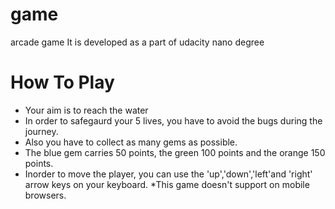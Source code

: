 # game
arcade game
It is developed as a part of udacity nano degree

# How To Play
* Your aim is to reach the water
* In order to safegaurd your 5 lives, you have to avoid the bugs during the journey.
* Also you have to collect as many gems as possible.
* The blue gem carries 50 points, the green 100 points and the orange 150 points.
* Inorder to move the player, you can use the 'up','down','left'and 'right' arrow keys on your keyboard.
*This game doesn't support on mobile browsers.
